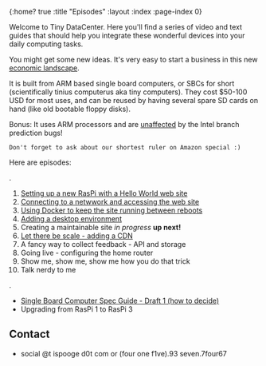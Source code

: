 {:home? true
 :title "Episodes"
 :layout :index
 :page-index 0}

Welcome to Tiny DataCenter. Here you'll find a series of video and text guides that should help you integrate these wonderful devices into your daily computing tasks.

You might get some new ideas. It's very easy to start a business in this new [economic landscape](https://www.youtube.com/watch?v=4ef-aF5TCGs&list=PLD5lYPY-uZpoEVzJkgE2ejlSk9uG2TRlP&index=6).

It is built from ARM based single board computers, or SBCs for short (scientifically tinius computerus aka tiny computers). They cost $50-100 USD for most uses, and can be reused by having several spare SD cards on hand (like old bootable floppy disks).

Bonus: It uses ARM processors and are [unaffected](https://www.youtube.com/watch?v=YtvJ4k8tEBY&list=PLD5lYPY-uZpoEVzJkgE2ejlSk9uG2TRlP&index=9) by the Intel branch prediction bugs!

    Don't forget to ask about our shortest ruler on Amazon special :)

Here are episodes:



.

1. [Setting up a new RasPi with a Hello World web site](webserver.html)
1. [Connecting to a netwwork and accessing the web site](webserver-net.html)
1. [Using Docker to keep the site running between reboots](docker.html)
1. [Adding a desktop environment](desktop.html)
1. Creating a maintainable site *in progress* **up next!**
1. [Let there be scale - adding a CDN](webserver-online-and-global.html)
1. A fancy way to collect feedback - API and storage
1. Going live - configuring the home router
1. Show me, show me, show me how you do that trick
1. Talk nerdy to me

.

* [Single Board Computer Spec Guide - Draft 1 (how to decide)](https://www.youtube.com/watch?v=VHDdbuUF2lo&list=PLD5lYPY-uZpoEVzJkgE2ejlSk9uG2TRlP&index=7)
* Upgrading from RasPi 1 to RasPi 3
 

## Contact

* social @t ispooge d0t com or (four one f1ve).93 seven.7four67
